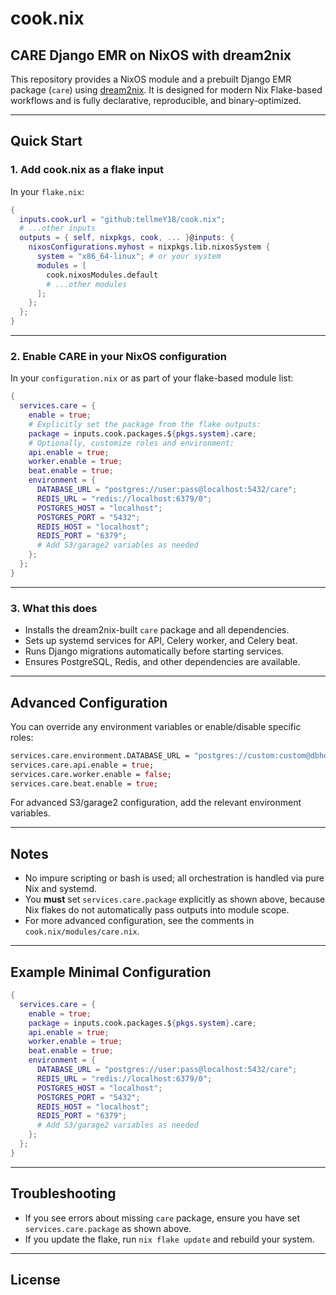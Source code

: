 # cook.nix

## CARE Django EMR on NixOS with dream2nix

This repository provides a NixOS module and a prebuilt Django EMR package (`care`) using [dream2nix](https://github.com/nix-community/dream2nix). It is designed for modern Nix Flake-based workflows and is fully declarative, reproducible, and binary-optimized.

---

## Quick Start

### 1. Add cook.nix as a flake input

In your `flake.nix`:

```nix
{
  inputs.cook.url = "github:tellmeY18/cook.nix";
  # ...other inputs
  outputs = { self, nixpkgs, cook, ... }@inputs: {
    nixosConfigurations.myhost = nixpkgs.lib.nixosSystem {
      system = "x86_64-linux"; # or your system
      modules = [
        cook.nixosModules.default
        # ...other modules
      ];
    };
  };
}
```

---

### 2. Enable CARE in your NixOS configuration

In your `configuration.nix` or as part of your flake-based module list:

```nix
{
  services.care = {
    enable = true;
    # Explicitly set the package from the flake outputs:
    package = inputs.cook.packages.${pkgs.system}.care;
    # Optionally, customize roles and environment:
    api.enable = true;
    worker.enable = true;
    beat.enable = true;
    environment = {
      DATABASE_URL = "postgres://user:pass@localhost:5432/care";
      REDIS_URL = "redis://localhost:6379/0";
      POSTGRES_HOST = "localhost";
      POSTGRES_PORT = "5432";
      REDIS_HOST = "localhost";
      REDIS_PORT = "6379";
      # Add S3/garage2 variables as needed
    };
  };
}
```

---

### 3. What this does

- Installs the dream2nix-built `care` package and all dependencies.
- Sets up systemd services for API, Celery worker, and Celery beat.
- Runs Django migrations automatically before starting services.
- Ensures PostgreSQL, Redis, and other dependencies are available.

---

## Advanced Configuration

You can override any environment variables or enable/disable specific roles:

```nix
services.care.environment.DATABASE_URL = "postgres://custom:custom@dbhost:5432/customdb";
services.care.api.enable = true;
services.care.worker.enable = false;
services.care.beat.enable = true;
```

For advanced S3/garage2 configuration, add the relevant environment variables.

---

## Notes

- No impure scripting or bash is used; all orchestration is handled via pure Nix and systemd.
- You **must** set `services.care.package` explicitly as shown above, because Nix flakes do not automatically pass outputs into module scope.
- For more advanced configuration, see the comments in `cook.nix/modules/care.nix`.

---

## Example Minimal Configuration

```nix
{
  services.care = {
    enable = true;
    package = inputs.cook.packages.${pkgs.system}.care;
    api.enable = true;
    worker.enable = true;
    beat.enable = true;
    environment = {
      DATABASE_URL = "postgres://user:pass@localhost:5432/care";
      REDIS_URL = "redis://localhost:6379/0";
      POSTGRES_HOST = "localhost";
      POSTGRES_PORT = "5432";
      REDIS_HOST = "localhost";
      REDIS_PORT = "6379";
      # Add S3/garage2 variables as needed
    };
  };
}
```

---

## Troubleshooting

- If you see errors about missing `care` package, ensure you have set `services.care.package` as shown above.
- If you update the flake, run `nix flake update` and rebuild your system.

---

## License
